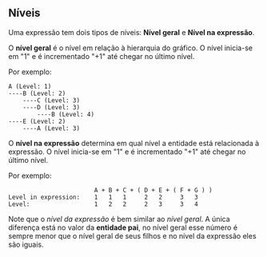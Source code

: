 ## Níveis <header-set anchor-name="levels" />

Uma expressão tem dois tipos de níveis: **Nível geral** e **Nível na expressão**.

O **nível geral** é o nível em relação à hierarquia do gráfico. O nível inicia-se em "1" e é incrementado "+1" até chegar no último nível.

Por exemplo:

```
A (Level: 1)
----B (Level: 2)
    ----C (Level: 3)
    ----D (Level: 3)
        ----B (Level: 4)
----E (Level: 2)
    ----A (Level: 3)
```

O **nível na expressão** determina em qual nível a entidade está relacionada à expressão. O nível inicia-se em "1" e é incrementado "+1" até chegar no último nível.

Por exemplo:

```
                        A + B + C + ( D + E + ( F + G ) )
Level in expression:    1   1   1     2   2     3   3    
Level:                  1   2   2     2   3     3   4   
```

Note que o _nível da expressão_ é bem similar ao _nível geral_. A única diferença está no valor da **entidade pai**, no nível geral esse número é sempre menor que o nível geral de seus filhos e no nível da expressão eles são iguais.

